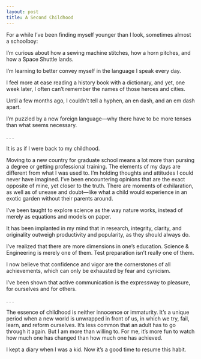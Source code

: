 ```yaml
---
layout: post
title: A Second Childhood
---
```

For a while I’ve been finding myself younger than I look, sometimes almost a schoolboy:

I’m curious about how a sewing machine stitches, how a horn pitches, and how a Space Shuttle lands. 

I’m learning to better convey myself in the language I speak every day. 

I feel more at ease reading a history book with a dictionary, and yet, one week later, I often can’t remember the names of those heroes and cities.

Until a few months ago, I couldn’t tell a hyphen, an en dash, and an em dash apart.

I’m puzzled by a new foreign language—why there have to be more tenses than what seems necessary.

 . . .

It is as if I were back to my childhood.

Moving to a new country for graduate school means a lot more than pursing a degree or getting professional training. The elements of my days are different from what I was used to. I’m holding thoughts and attitudes I could never have imagined. I’ve been encountering opinions that are the exact opposite of mine, yet closer to the truth. There are moments of exhilaration, as well as of unease and doubt—like what a child would experience in an exotic garden without their parents around. 

I’ve been taught to explore science as the way nature works, instead of merely as equations and models on paper. 

It has been implanted in my mind that in research, integrity, clarity, and originality outweigh productivity and popularity, as they should always do.

I’ve realized that there are more dimensions in one’s education. Science & Engineering is merely one of them. Test preparation isn’t really one of them. 

I now believe that confidence and vigor are the cornerstones of all achievements, which can only be exhausted by fear and cynicism.

I’ve been shown that active communication is the expressway to pleasure, for ourselves and for others. 

. . .

The essence of childhood is neither innocence or immaturity. It’s a unique period when a new world is unwrapped in front of us, in which we try, fail, learn, and reform ourselves. It’s less common that an adult has to go through it again. But I am more than willing to. For me, it’s more fun to watch how much one has changed than how much one has achieved.

I kept a diary when I was a kid. Now it’s a good time to resume this habit.
